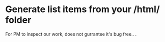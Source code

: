 # Generate list items from your /html/ folder
For PM to inspect our work, does not gurrantee it's bug free..
.
